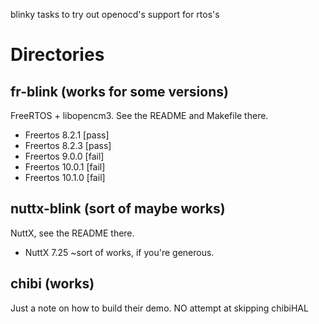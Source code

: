 blinky tasks to try out openocd's support for rtos's

# Directories

## fr-blink (works for some versions)
FreeRTOS + libopencm3.  See the README and Makefile there.

  * Freertos 8.2.1 [pass]
  * Freertos 8.2.3 [pass]
  * Freertos 9.0.0 [fail]
  * Freertos 10.0.1 [fail]
  * Freertos 10.1.0 [fail]

## nuttx-blink (sort of maybe works)
NuttX, see the README there.

  * NuttX 7.25 ~sort of works, if you're generous.

## chibi (works)
Just a note on how to build their demo. NO attempt at skipping chibiHAL
